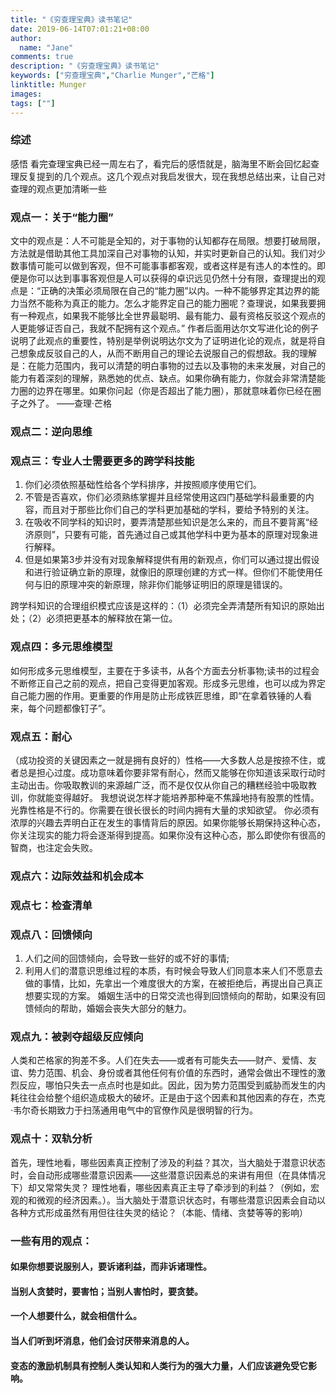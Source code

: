 ```yaml
---
title: "《穷查理宝典》读书笔记"
date: 2019-06-14T07:01:21+08:00
author:
  name: "Jane"
comments: true
description: "《穷查理宝典》读书笔记"
keywords: ["穷查理宝典","Charlie Munger","芒格"]
linktitle: Munger
images:
tags: [""]
---
```


### 综述
感悟
​
看完查理宝典已经一周左右了，看完后的感悟就是，脑海里不断会回忆起查理反复提到的几个观点。这几个观点对我启发很大，现在我想总结出来，让自己对查理的观点更加清晰一些
​
### 观点一：关于“能力圈”
文中的观点是：人不可能是全知的，对于事物的认知都存在局限。想要打破局限，方法就是借助其他工具加深自己对事物的认知，并实时更新自己的认知。我们对少数事情可能可以做到客观，但不可能事事都客观，或者这样是有违人的本性的。即便是你可以达到事事客观但是人可以获得的卓识远见仍然十分有限，查理提出的观点是：“正确的决策必须局限在自己的“能力圈”以内。一种不能够界定其边界的能力当然不能称为真正的能力。怎么才能界定自己的能力圈呢？查理说，如果我要拥有一种观点，如果我不能够比全世界最聪明、最有能力、最有资格反驳这个观点的人更能够证否自己，我就不配拥有这个观点。”
作者后面用达尔文写进化论的例子说明了此观点的重要性，特别是举例说明达尔文为了证明进化论的观点，就是将自己想象成反驳自己的人，从而不断用自己的理论去说服自己的假想敌。我的理解是：在能力范围内，我可以清楚的明白事物的过去以及事物的未来发展，对自己的能力有着深刻的理解，熟悉她的优点、缺点。
​
如果你确有能力，你就会非常清楚能力圈的边界在哪里。如果你问起（你是否超出了能力圈），那就意味着你已经在圈子之外了。
——查理·芒格
​
### 观点二：逆向思维
### 观点三：专业人士需要更多的跨学科技能
1. 你们必须依照基础性给各个学科排序，并按照顺序使用它们。
2. 不管是否喜欢，你们必须熟练掌握并且经常使用这四门基础学科最重要的内容，而且对于那些比你们自己的学科更加基础的学科，要给予特别的关注。
3. 在吸收不同学科的知识时，要弄清楚那些知识是怎么来的，而且不要背离“经济原则”，只要有可能，首先通过自己或其他学科中更为基本的原理对现象进行解释。
4. 但是如果第3步并没有对现象解释提供有用的新观点，你们可以通过提出假设和进行验证确立新的原理，就像旧的原理创建的方式一样。但你们不能使用任何与旧的原理冲突的新原理，除非你们能够证明旧的原理是错误的。


跨学科知识的合理组织模式应该是这样的：（1）必须完全弄清楚所有知识的原始出处；（2）必须把更基本的解释放在第一位。

### 观点四：多元思维模型
如何形成多元思维模型，主要在于多读书，从各个方面去分析事物;读书的过程会不断修正自己之前的观点，把自己变得更加客观。形成多元思维，也可以成为界定自己能力圈的作用。更重要的作用是防止形成铁匠思维，即“在拿着铁锤的人看来，每个问题都像钉子”。
​
### 观点五：耐心
（成功投资的关键因素之一就是拥有良好的）性格——大多数人总是按捺不住，或者总是担心过度。成功意味着你要非常有耐心，然而又能够在你知道该采取行动时主动出击。你吸取教训的来源越广泛，而不是仅仅从你自己的糟糕经验中吸取教训，你就能变得越好。
我想说说怎样才能培养那种毫不焦躁地持有股票的性情。光靠性格是不行的。你需要在很长很长的时间内拥有大量的求知欲望。
你必须有浓厚的兴趣去弄明白正在发生的事情背后的原因。如果你能够长期保持这种心态，你关注现实的能力将会逐渐得到提高。如果你没有这种心态，那么即使你有很高的智商，也注定会失败。
### 观点六：边际效益和机会成本
### 观点七：检查清单
### 观点八：回馈倾向
1. 人们之间的回馈倾向，会导致一些好的或不好的事情;
2. 利用人们的潜意识思维过程的本质，有时候会导致人们同意本来人们不愿意去做的事情，比如，先拿出一个难度很大的方案，在被拒绝后，再提出自己真正想要实现的方案。
婚姻生活中的日常交流也得到回馈倾向的帮助，如果没有回馈倾向的帮助，婚姻会丧失大部分的魅力。

### 观点九：被剥夺超级反应倾向
人类和芒格家的狗差不多。人们在失去——或者有可能失去——财产、爱情、友谊、势力范围、机会、身份或者其他任何有价值的东西时，通常会做出不理性的激烈反应，哪怕只失去一点点时也是如此。因此，因为势力范围受到威胁而发生的内耗往往会给整个组织造成极大的破坏。正是由于这个因素和其他因素的存在，杰克·韦尔奇长期致力于扫荡通用电气中的官僚作风是很明智的行为。

### 观点十：双轨分析
首先，理性地看，哪些因素真正控制了涉及的利益？其次，当大脑处于潜意识状态时，会自动形成哪些潜意识因素——这些潜意识因素总的来讲有用但（在具体情况下）却又常常失灵？
理性地看，哪些因素真正主导了牵涉到的利益？（例如，宏观的和微观的经济因素。）。当大脑处于潜意识状态时，有哪些潜意识因素会自动以各种方式形成虽然有用但往往失灵的结论？（本能、情绪、贪婪等等的影响）
​
### 一些有用的观点：
#### 如果你想要说服别人，要诉诸利益，而非诉诸理性。
#### 当别人贪婪时，要害怕；当别人害怕时，要贪婪。
#### 一个人想要什么，就会相信什么。
#### 当人们听到坏消息，他们会讨厌带来消息的人。
#### 变态的激励机制具有控制人类认知和人类行为的强大力量，人们应该避免受它影响。
​
